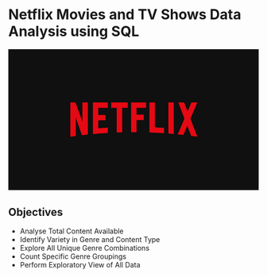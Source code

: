 # Netflix Movies and TV Shows Data Analysis using SQL
![Netflix Logo](https://github.com/Nitish-Das12/netflix_project_sql/blob/main/netflix%20logo.jpg)


## Objectives

- Analyse Total Content Available
- Identify Variety in Genre and Content Type
- Explore All Unique Genre Combinations
- Count Specific Genre Groupings
- Perform Exploratory View of All Data
